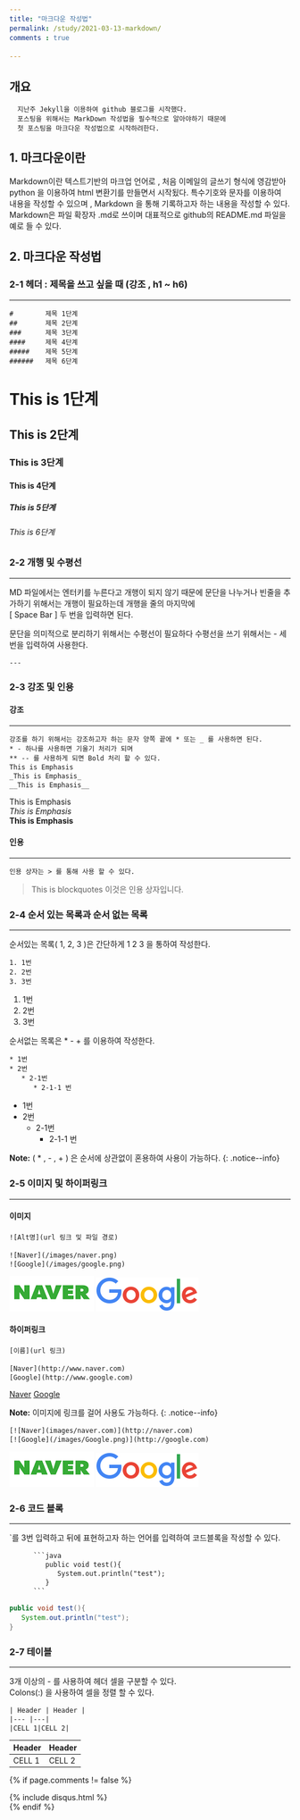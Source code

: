 ```yaml
---
title: "마크다운 작성법"
permalink: /study/2021-03-13-markdown/
comments : true

---
```


## 개요
      지난주 Jekyll을 이용하여 github 블로그를 시작했다.
      포스팅을 위해서는 MarkDown 작성법을 필수적으로 알아야하기 때문에 
      첫 포스팅을 마크다운 작성법으로 시작하려한다.   

## 1. 마크다운이란
Markdown이란 텍스트기반의 마크업 언어로 , 처음 이메일의 글쓰기 형식에 영감받아 python 을 이용하여 html 변환기를 만들면서 시작됬다.
특수기호와 문자를 이용하여 내용을 작성할 수 있으며 , Markdown 을 통해 기록하고자 하는 내용을 작성할 수 있다.
Markdown은 파일 확장자 .md로 쓰이며 대표적으로 github의 README.md 파일을 예로 들 수 있다.

## 2. 마크다운 작성법

### 2-1 헤더 : 제목을 쓰고 싶을 때 (강조 , h1 ~ h6)
---
```
#        제목 1단계
##       제목 2단계
###      제목 3단계
####     제목 4단계
#####    제목 5단계
######   제목 6단계
```

# This is 1단계
## This is 2단계
### This is 3단계
#### This is 4단계
##### This is 5단계
###### This is 6단계


### 2-2 개행 및 수평선 
---

MD 파일에서는 엔터키를 누른다고 개행이 되지 않기 때문에 문단을 나누거나 빈줄을 추가하기 위해서는 개행이 필요하는데 개행을 줄의 마지막에  
[ Space Bar ] 두 번을 입력하면 된다.  

문단을 의미적으로 분리하기 위해서는 수평선이 필요하다 수평선을 쓰기 위해서는 - 세 번을 입력하여 사용한다.
```
---
```

### 2-3 강조 및 인용
#### 강조
---
```
강조를 하기 위해서는 강조하고자 하는 문자 양쪽 끝에 * 또는 _ 를 사용하면 된다.
* - 하나를 사용하면 기울기 처리가 되며
** -- 를 사용하게 되면 Bold 처리 할 수 있다.
This is Emphasis
_This is Emphasis_
__This is Emphasis__
```
This is Emphasis  
_This is Emphasis_    
__This is Emphasis__  


#### 인용
---
```
인용 상자는 > 를 통해 사용 할 수 있다.
```

> This is blockquotes
> 이것은 인용 상자입니다.




### 2-4 순서 있는 목록과 순서 없는 목록
---
순서있는 목록( 1, 2, 3 )은 간단하게 1 2 3 을 통하여 작성한다.
```
1. 1번
2. 2번
3. 3번
```
1. 1번
2. 2번
3. 3번

순서없는 목록은 * - + 를 이용하여 작성한다.
```
* 1번 
* 2번
   * 2-1번
      * 2-1-1 번
```
* 1번 
* 2번
   * 2-1번
      * 2-1-1 번


**Note:** ( * , - , + ) 은 순서에 상관없이 혼용하여 사용이 가능하다. 
{: .notice--info}





### 2-5 이미지 및 하이퍼링크
---
#### 이미지
```
![Alt명](url 링크 및 파일 경로)

![Naver](/images/naver.png)
![Google](/images/google.png)
```
![Naver](/assets/images/naver.png) ![Google](/assets/images/google.png)

#### 하이퍼링크
```
[이름](url 링크)

[Naver](http://www.naver.com)
[Google](http://www.google.com)
```
[Naver](http://www.naver.com)
[Google](http://www.google.com)


**Note:** 이미지에 링크를 걸어 사용도 가능하다.
{: .notice--info}
```
[![Naver](images/naver.com)](http://naver.com)
[![Google](/images/Google.png)](http://google.com)
```

[![Naver](/assets/images/naver.png)](http://naver.com)
[![Google](/assets/images/google.png)](http://google.com)


### 2-6 코드 블록
---

`를 3번 입력하고 뒤에 표현하고자 하는 언어를 입력하여 코드블록을 작성할 수 있다.

```
      ```java
         public void test(){
            System.out.println("test");
         }
      ```
```

```java
public void test(){
   System.out.println("test");
}
```


### 2-7 테이블 
---
3개 이상의 - 를 사용하여 헤더 셀을 구분할 수 있다.  
Colons(:) 을 사용하여 셀을 정렬 할 수 있다.

```
| Header | Header |
|--- |---|
|CELL 1|CELL 2|
```

| Header | Header |
|--- |---|
|CELL 1|CELL 2|



{% if page.comments != false %}
<div id= "post-disqus" class="container">
  {% include disqus.html %}
</div>
{% endif %}

